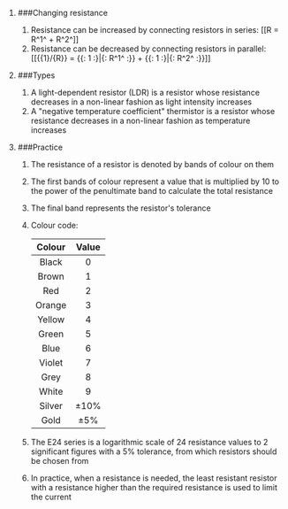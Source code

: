 1. ###Changing resistance

    1. Resistance can be increased by connecting resistors in series: [[R = R^1^ + R^2^]]
    2. Resistance can be decreased by connecting resistors in parallel: [[{{1}/{R}} = {{: 1 :}|{: R^1^ :}} + {{: 1 :}|{: R^2^ :}}]]
2. ###Types

    1. A light-dependent resistor (LDR) is a resistor whose resistance decreases in a non-linear fashion as light intensity increases
    2. A "negative temperature coefficient" thermistor is a resistor whose resistance decreases in a non-linear fashion as temperature increases
3. ###Practice

    1. The resistance of a resistor is denoted by bands of colour on them
    2. The first bands of colour represent a value that is multiplied by 10 to the power of the penultimate band to calculate the total resistance
    3. The final band represents the resistor's tolerance
    4. Colour code:

        |Colour|Value|
        |:----:|:---:|
        |Black |  0  |
        |Brown |  1  |
        | Red  |  2  |
        |Orange|  3  |
        |Yellow|  4  |
        |Green |  5  |
        | Blue |  6  |
        |Violet|  7  |
        | Grey |  8  |
        |White |  9  |
        |Silver|±10% |
        | Gold | ±5% |
    5. The E24 series is a logarithmic scale of 24 resistance values to 2 significant figures with a 5% tolerance, from which resistors should be chosen from
    6. In practice, when a resistance is needed, the least resistant resistor with a resistance higher than the required resistance is used to limit the current
